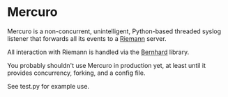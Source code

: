 Mercuro
=======

Mercuro is a non-concurrent, unintelligent, Python-based threaded syslog
listener that forwards all its events to a [Riemann][1] server.

All interaction with Riemann is handled via the [Bernhard][2] library.

You probably shouldn't use Mercuro in production yet, at least until it
provides concurrency, forking, and a config file.

See test.py for example use.

  [1]: http://riemann.io/
  [2]: https://github.com/banjiewen/bernhard
